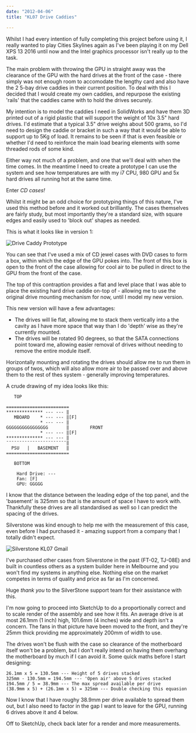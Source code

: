 ```yaml
---
date: "2012-04-06"
title: "KL07 Drive Caddies"

---
```


Whilst I had every intention of fully completing this project before using it, I really wanted to play Cities Skylines again as I've been playing it on my Dell XPS 13 2016 until now and the Intel graphics processor isn't really up to the task.

The main problem with throwing the GPU in straight away was the clearance of the GPU with the hard drives at the front of the case - there simply was not enough room to accomodate the lengthy card and also have the 2 5-bay drive caddies in their current position. To deal with this I decided that I would create my own caddies, and repurpose the existing 'rails' that the caddies came with to hold the drives securely.

My intention is to model the caddies I need in SolidWorks and have them 3D printed out of a rigid plastic that will support the weight of 10x 3.5" hard drives. I'd estimate that a typical 3.5" drive weighs about 500 grams, so I'd need to design the caddie or bracket in such a way that it would be able to support up to 5Kg of load. It remains to be seen if that is even feasible or whether I'd need to reinforce the main load bearing elements with some threaded rods of some kind.

Either way not much of a problem, and one that we'll deal with when the time comes. In the meantime I need to create a prototype I can use the system and see how temperatures are with my i7 CPU, 980 GPU and 5x hard drives all running hot at the same time.

Enter *CD cases!*

Whilst it might be an odd choice for prototyping things of this nature, I've used this method before and it worked out brilliantly. The cases themselves are fairly study, but most importantly they're a standard size, with square edges and easily used to 'block out' shapes as needed.

This is what it looks like in version 1:

![Drive Caddy Prototype](assets/unraid-hs5QFXMH.jpg)

You can see that I've used a mix of CD jewel cases with DVD cases to form a box, within which the edge of the GPU pokes into. The front of this box is open to the front of the case allowing for cool air to be pulled in direct to the GPU from the front of the case.

The top of this contraption provides a flat and level place that I was able to place the existing hard drive caddie on-top of - allowing me to use the original drive mounting mechanism for now, until I model my new version.

This new version will have a few advantages:

-   The drives will lie flat, allowing me to stack them vertically into a the cavity as I have more space that way than I do 'depth' wise as they're currently mounted.
-   The drives will be rotated 90 degrees, so that the SATA connections point toward me, allowing easier removal of drives without needing to remove the entire module itself.

Horizontally mounting and rotating the drives should allow me to run them in groups of twos, which will also allow more air to be passed over and above them to the rest of thes system - generally improving temperatures.

A crude drawing of my idea looks like this:

```
   TOP

========================
************** --- --- ‖
   MBOARD    * --- --- ‖[F]
             * --- --- ‖
GGGGGGGGGGGGGGGG       ‖        FRONT
             * --- --- ‖[F]
************** --- --- ‖
¯¯¯¯¯¯¯¯¯¯¯¯¯¯¯¯¯¯¯¯¯¯¯‖
  PSU   |   BASEMENT   ‖                       
========================

   BOTTOM

    Hard Drive: ---
    Fan: [F]
    GPU: GGGGG
```

I know that the distance between the leading edge of the top panel, and the 'basement' is 325mm so that is the amount of space I have to work with. Thankfully these drives are all standardised as well so I can predict the spacing of the drives.

Silverstone was kind enough to help me with the measurement of this case, even before I had purchased it - amazing support from a company that I totally didn't expect.

![Silverstone KL07 Gmail](assets/unraid-nmcba97k.png)

I've purchased other cases from Silverstone in the past (FT-02, TJ-08E) and built in countless others as a system builder here in Melbourne and you won't find my systems in anything else. Nothing else on the market competes in terms of quality and price as far as I'm concerned.

Huge *thank you* to the SilverStone support team for their assistance with this.

I'm now going to proceed into SketchUp to do a proportionally correct and to scale render of the assembly and see how it fits. An average drive is at most 26.1mm (1 inch) high, 101.6mm (4 inches) wide and depth isn't a concern. The fans in that picture have been moved to the front, and they're 25mm thick providing me approximately 200mm of width to use.

The drives won't be flush with the case so clearance of the motherboard itself won't be a problem, but I don't really intend on having them overhang the motherboard by much if I can avoid it. Some quick maths before I start designing:

```
26.1mm x 5 = 130.5mm --- Height of 5 drives stacked
325mm - 130.5mm = 194.5mm --- 'Open air' above 5 drives stacked
194.5mm / 5 = 38.9mm --- The max spread available per drive
(38.9mm x 5) + (26.1mm x 5) = 325mm --- Double checking this equasion
```

Now I know that I have roughy 38.9mm per drive available to spread them out, but I also need to factor in the gap I want to leave for the GPU, running 6 drives above it and 4 below.

Off to SketchUp, check back later for a render and more measurements.